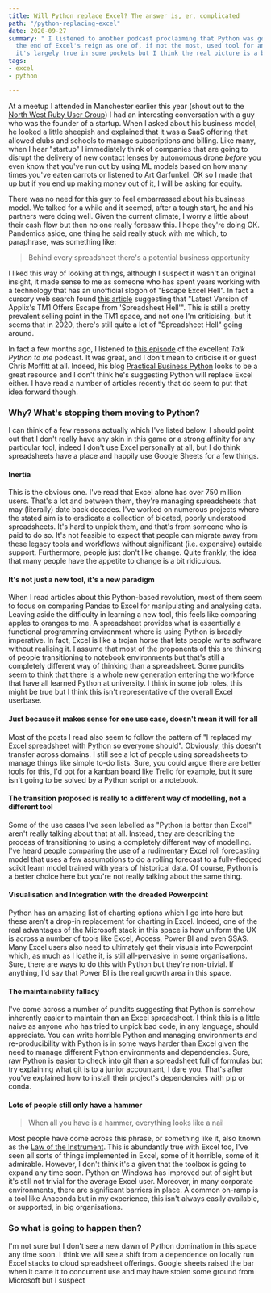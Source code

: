 ```yaml
---
title: Will Python replace Excel? The answer is, er, complicated
path: "/python-replacing-excel"
date: 2020-09-27
summary: " I listened to another podcast proclaiming that Python was going to spell
  the end of Excel's reign as one of, if not the most, used tool for analytics. Maybe
  it's largely true in some pockets but I think the real picture is a bit more complicated."
tags:
- excel
- python

---
```

At a meetup I attended in Manchester earlier this year (shout out to the [North West Ruby User Group](https://www.meetup.com/North-West-Ruby-User-Group/)) I had an interesting conversation with a guy who was the founder of a startup. When I asked about his business model, he looked a little sheepish and explained that it was a SaaS offering that allowed clubs and schools to manage subscriptions and billing. Like many, when I hear "startup" I immediately think of companies that are going to disrupt the delivery of new contact lenses by autonomous drone _before_ you even know that you've run out by using ML models based on how many times you've eaten carrots or listened to Art Garfunkel. OK so I made that up but if you end up making money out of it, I will be asking for equity.

There was no need for this guy to feel embarrassed about his business model. We talked for a while and it seemed, after a tough start, he and his partners were doing well. Given the current climate, I worry a little about their cash flow but then no one really foresaw this. I hope they're doing OK. Pandemics aside, one thing he said really stuck with me which, to paraphrase, was something like:

> Behind every spreadsheet there's a potential business opportunity

I liked this way of looking at things, although I suspect it wasn't an original insight, it made sense to me as someone who has spent years working with a technology that has an unofficial slogon of "Escape Excel Hell". In fact a cursory web search found [this article](https://www.businesswire.com/news/home/20040511005458/en/Latest-Version-Applixs-TM1-Offers-Escape-Spreadsheet) suggesting that "Latest Version of Applix's TM1 Offers Escape from 'Spreadsheet Hell'". This is still a pretty prevalent selling point in the TM1 space, and not one I'm criticising, but it seems that in 2020, there's still quite a lot of "Spreadsheet Hell" going around.

In fact a few months ago, I listened to [this episode](https://talkpython.fm/episodes/show/200/escaping-excel-hell-with-python-and-pandas) of the excellent _Talk Python to me_ podcast. It was great, and I don't mean to criticise it or guest Chris Moffitt at all. Indeed, his blog [Practical Business Python](https://pbpython.com/) looks to be a great resource and I don't think he's suggesting Python will replace Excel either. I have read a number of articles recently that do seem to put that idea forward though.

### Why? What's stopping them moving to Python?

I can think of a few reasons actually which I've listed below. I should point out that I don't really have any skin in this game or a strong affinity for any particular tool, indeed I don't use Excel personally at all, but I do think spreadsheets have a place and happily use Google Sheets for a few things.

#### Inertia

This is the obvious one. I've read that Excel alone has over 750 million users. That's a lot and between them, they're managing spreadsheets that may (literally) date back decades. I've worked on numerous projects where the stated aim is to eradicate a collection of bloated, poorly understood spreadsheets. It's hard to unpick them, and that's from someone who is paid to do so. It's not feasible to expect that people can migrate away from these legacy tools and workflows without significant (i.e. expensive) outside support. Furthermore, people just don't like change. Quite frankly, the idea that many people have the appetite to change is a bit ridiculous.

#### It's not just a new tool, it's a new paradigm

When I read articles about this Python-based revolution, most of them seem to focus on comparing Pandas to Excel for manipulating and analysing data. Leaving aside the difficulty in learning a new tool, this feels like comparing apples to oranges to me. A spreadsheet provides what is essentially a functional programming environment where is using Python is broadly imperative. In fact, Excel is like a trojan horse that lets people write software without realising it. I assume that most of the proponents of this are thinking of people transitioning to notebook environments but that's still a completely different way of thinking than a spreadsheet. Some pundits seem to think that there is a whole new generation entering the workforce that have all learned Python at university. I think in some job roles, this might be true but I think this isn't representative of the overall Excel userbase.

#### Just because it makes sense for one use case, doesn't mean it will for all

Most of the posts I read also seem to follow the pattern of "I replaced my Excel spreadsheet with Python so everyone should". Obviously, this doesn't transfer across domains. I still see a lot of people using spreadsheets to manage things like simple to-do lists. Sure, you could argue there are better tools for this, I'd opt for a kanban board like Trello for example, but it sure isn't going to be solved by a Python script or a notebook.

#### The transition proposed is really to a different way of modelling, not a different tool

Some of the use cases I've seen labelled as "Python is better than Excel" aren't really talking about that at all. Instead, they are describing the process of transitioning to using a completely different way of modelling. I've heard people comparing the use of a rudimentary Excel roll forecasting model that uses a few assumptions to do a rolling forecast to a fully-fledged scikit learn model trained with years of historical data. Of course, Python is a better choice here but you're not really talking about the same thing.

#### Visualisation and Integration with the dreaded Powerpoint

Python has an amazing list of charting options which I go into here but these aren't a drop-in replacement for charting in Excel. Indeed, one of the real advantages of the Microsoft stack in this space is how uniform the UX is across a number of tools like Excel, Access, Power BI and even SSAS. Many Excel users also need to ultimately get their visuals into Powerpoint which, as much as I loathe it, is still all-pervasive in some organisations. Sure, there are ways to do this with Python but they're non-trivial. If anything, I'd say that Power BI is the real growth area in this space.

#### The maintainability fallacy

I've come across a number of pundits suggesting that Python is somehow inherently easier to maintain than an Excel spreadsheet. I think this is a little naive as anyone who has tried to unpick bad code, in any language, should appreciate. You can write horrible Python and managing environments and re-producibility with Python is in some ways harder than Excel given the need to manage different Python environments and dependencies. Sure, raw Python is easier to check into git than a spreadsheet full of formulas but try explaining what git is to a junior accountant, I dare you. That's after you've explained how to install their project's dependencies with pip or conda.

#### Lots of people still only have a hammer

> When all you have is a hammer, everything looks like a nail

Most people have come across this phrase, or something like it, also known as the [Law of the Instrument](https://en.wikipedia.org/wiki/Law_of_the_instrument). This is abundantly true with Excel too, I've seen all sorts of things implemented in Excel, some of it horrible, some of it admirable. However, I don't think it's a given that the toolbox is going to expand any time soon. Python on Windows has improved out of sight but it's still not trivial for the average Excel user. Moreover, in many corporate environments, there are significant barriers in place. A common on-ramp is a tool like Anaconda but in my experience, this isn't always easily available, or supported, in big organisations.

### So what is going to happen then?

I'm not sure but I don't see a new dawn of Python domination in this space any time soon. I think we will see a shift from a dependence on locally run Excel stacks to cloud spreadsheet offerings. Google sheets raised the bar when it came it to concurrent use and may have stolen some ground from Microsoft but I suspect